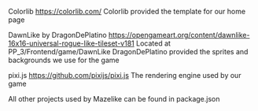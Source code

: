 Colorlib https://colorlib.com/
Colorlib provided the template for our home page

DawnLike by DragonDePlatino https://opengameart.org/content/dawnlike-16x16-universal-rogue-like-tileset-v181
Located at PP_3/Frontend/game/DawnLike
DragonDePlatino provided the sprites and backgrounds we use for the game

pixi.js https://github.com/pixijs/pixi.js
The rendering engine used by our game

All other projects used by Mazelike can be found in package.json